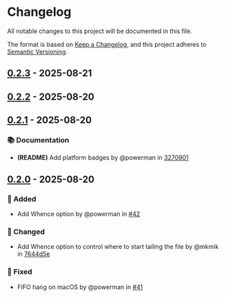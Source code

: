 # Changelog

All notable changes to this project will be documented in this file.

The format is based on [Keep a Changelog](https://keepachangelog.com/en/1.1.0/),
and this project adheres to [Semantic Versioning](https://semver.org/spec/v2.0.0.html).

## [0.2.3] - 2025-08-21

[0.2.3]: https://github.com/powerman/tail/compare/v0.2.2..v0.2.3

## [0.2.2] - 2025-08-20

[0.2.2]: https://github.com/powerman/tail/compare/v0.2.1..v0.2.2

## [0.2.1] - 2025-08-20

### 📚 Documentation

- **(README)** Add platform badges by @powerman in [3270901]

[0.2.1]: https://github.com/powerman/tail/compare/v0.2.0..v0.2.1
[3270901]: https://github.com/powerman/tail/commit/3270901dcb1e708ad1389d25a2ea67d606eaabb5

## [0.2.0] - 2025-08-20

### 🚀 Added

- Add Whence option by @powerman in [#42]

### 🔔 Changed

- Add Whence option to control where to start tailing the file by @mkmik in [7644d5e]

### 🐛 Fixed

- FIFO hang on macOS by @powerman in [#41]

[0.2.0]: https://github.com/powerman/tail/compare/%40%7B10year%7D..v0.2.0
[#41]: https://github.com/powerman/tail/pull/41
[7644d5e]: https://github.com/powerman/tail/commit/7644d5e47fe8ebeff3b237566b6949000dba094b
[#42]: https://github.com/powerman/tail/pull/42

<!-- generated by git-cliff -->
